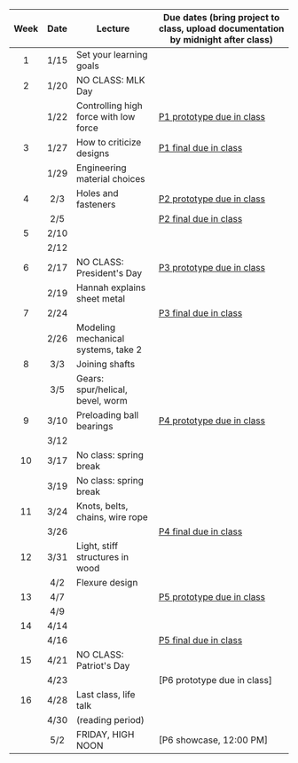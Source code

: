 | Week | Date  | Lecture                                    | Due dates (bring project to class, upload documentation by midnight after class) |
|:----:|:-----:|--------------------------------------------|------------------------------------------------------------------------|
|  1   | 1/15  | Set your learning goals                    |                                                                        |
|  2   | 1/20  | NO CLASS: MLK Day                          |                                                                        |
|      | 1/22  | Controlling high force with low force      | [P1 prototype due in class](https://designforfab.com/logistics/projects/#p1-build-a-mechanical-car-launcher) |
|  3   | 1/27  | How to criticize designs                   | [P1 final due in class](https://designforfab.com/logistics/projects/#p1-build-a-mechanical-car-launcher) |
|      | 1/29  | Engineering material choices               |                                                                        |
|  4   | 2/3   | Holes and fasteners                        | [P2 prototype due in class](https://designforfab.com/logistics/projects/#p2-hidden-mechanism-box-for-kids) |
|      | 2/5   |                                            | [P2 final due in class](https://designforfab.com/logistics/projects/#p2-hidden-mechanism-box-for-kids) |
|  5   | 2/10  |                                            |                                                                        |
|      | 2/12  |                                            |                                                                        |
|  6   | 2/17  | NO CLASS: President's Day                  | [P3 prototype due in class](https://designforfab.com/logistics/projects/#p3-make-a-puzzle-ball) |
|      | 2/19  | Hannah explains sheet metal                |                                                                        |
|  7   | 2/24  |                                            | [P3 final due in class](https://designforfab.com/logistics/projects/#p3-make-a-puzzle-ball) |
|      | 2/26  | Modeling mechanical systems, take 2        |                                                                        |
|  8   | 3/3   | Joining shafts                             |                                                                        |
|      | 3/5   | Gears: spur/helical, bevel, worm           |                                                                        |
|  9   | 3/10  | Preloading ball bearings                   | [P4 prototype due in class](https://designforfab.com/logistics/projects/#p4-gravity-powered-record-player) |
|      | 3/12  |                                            |                                                                        |
|  10  | 3/17  | No class: spring break                     |                                                                        |
|      | 3/19  | No class: spring break                     |                                                                        |
|  11  | 3/24  | Knots, belts, chains, wire rope            |                                                                        |
|      | 3/26  |                                            | [P4 final due in class](https://designforfab.com/logistics/projects/#p4-gravity-powered-record-player) |
|  12  | 3/31  | Light, stiff structures in wood            |                                                                        |
|      | 4/2   | Flexure design                             |                                                                        |
|  13  | 4/7   |                                            | [P5 prototype due in class](https://designforfab.com/logistics/projects/#p5-lifting-machine) |
|      | 4/9   |                                            |                                                                        |
|  14  | 4/14  |                                            |                                                                        |
|      | 4/16  |                                            | [P5 final due in class](https://designforfab.com/logistics/projects/#p5-lifting-machine) |
|  15  | 4/21  | NO CLASS: Patriot's Day                    |                                                                        |
|      | 4/23  |                                            | [P6 prototype due in class]                                            |
|  16  | 4/28  | Last class, life talk                      |                                                                        |
|      | 4/30  | (reading period)                           |                                                                        |
|      | 5/2   | FRIDAY, HIGH NOON                          | [P6 showcase, 12:00 PM]                                                |
